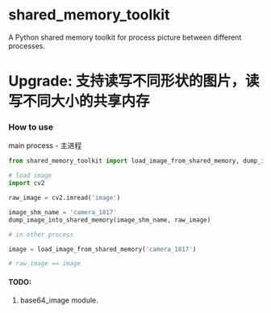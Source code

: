 # shared_memory_toolkit

A Python shared memory toolkit for process picture between different processes.

# Upgrade: 支持读写不同形状的图片，读写不同大小的共享内存

### How to use

main process - 主进程

```python
from shared_memory_toolkit import load_image_from_shared_memory, dump_image_into_shared_memory

# load image
import cv2

raw_image = cv2.imread('image')

image_shm_name = 'camera_1817'
dump_image_into_shared_memory(image_shm_name, raw_image)

# in other process

image = load_image_from_shared_memory('camera_1817')

# raw_image == image
```

#### TODO:

1. base64_image module.
